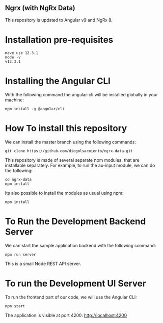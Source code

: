 
## Ngrx (with NgRx Data) 


This repository is updated to Angular v9 and NgRx 8.


# Installation pre-requisites
    
    nave use 12.3.1
    node -v
    v12.3.1

# Installing the Angular CLI

With the following command the angular-cli will be installed globally in your machine:

    npm install -g @angular/cli 


# How To install this repository

We can install the master branch using the following commands:

    git clone https://github.com/diegolsarmiento/ngrx-data.git
    
This repository is made of several separate npm modules, that are installable separately. For example, to run the au-input module, we can do the following:
    
    cd ngrx-data
    npm install

Its also possible to install the modules as usual using npm:

    npm install 

# To Run the Development Backend Server

We can start the sample application backend with the following command:

    npm run server

This is a small Node REST API server.

# To run the Development UI Server

To run the frontend part of our code, we will use the Angular CLI:

    npm start 

The application is visible at port 4200: [http://localhost:4200](http://localhost:4200)

